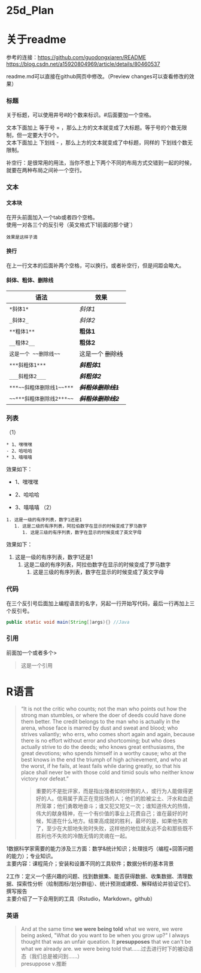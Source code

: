 # 25d_Plan

关于readme
===
参考的连接：https://github.com/guodongxiaren/README  
https://blog.csdn.net/a15920804969/article/details/80460537

readme.md可以直接在github网页中修改。（Preview changes可以查看修改的效果）

### 标题
关于标题，可以使用井号#的个数来标识。#后面要加一个空格。

文本下面加上 等于号 = ，那么上方的文本就变成了大标题。等于号的个数无限制，但一定要大于0个。  
文本下面加上 下划线 - ，那么上方的文本就变成了中标题，同样的 下划线个数无限制。

补空行：是很常用的用法，当你不想上下两个不同的布局方式交错到一起的时候，就要在两种布局之间补一个空行。

### 文本

#### 文本块

在开头前面加入一个tab或者四个空格。  
使用一对各三个的反引号（英文格式下1前面的那个键\`）

    效果是这样子滴

#### 换行
在上一行文本的后面补两个空格，可以换行。或者补空行，但是间距会略大。
#### 斜体、粗体、删除线

|语法|效果|
|----|-----|
|`*斜体1*`|*斜体1*|
|`_斜体2_`| _斜体2_|
|`**粗体1**`|**粗体1**|
|`__粗体2__`|__粗体2__|
|`这是一个 ~~删除线~~`|这是一个 ~~删除线~~|
|`***斜粗体1***`|***斜粗体1***|
|`___斜粗体2___`|___斜粗体2___|
|`***~~斜粗体删除线1~~***`|***~~斜粗体删除线1~~***|
|`~~***斜粗体删除线2***~~`|~~***斜粗体删除线2***~~|

### 列表
（1）
```
* 1、嘿嘿嘿
- 2、哈哈哈
* 3、嘻嘻嘻
```
效果如下：
* 1、嘿嘿嘿
- 2、哈哈哈
* 3、嘻嘻嘻
（2）
```
1. 这是一级的有序列表，数字1还是1
   1. 这是二级的有序列表，阿拉伯数字在显示的时候变成了罗马数字
      1. 这是三级的有序列表，数字在显示的时候变成了英文字母
```
效果如下：
1. 这是一级的有序列表，数字1还是1
   1. 这是二级的有序列表，阿拉伯数字在显示的时候变成了罗马数字
      1. 这是三级的有序列表，数字在显示的时候变成了英文字母

### 代码

在三个反引号后面加上编程语言的名字，另起一行开始写代码，最后一行再加上三个反引号。
```Java
public static void main(String[]args){} //Java
```
### 引用
前面加一个或者多个>
> 这是一个引用

R语言
===
> “It is not the critic who counts; not the man who points out how the strong man stumbles, or where the doer of deeds could have done them better. The credit belongs to the man who is actually in the arena, whose face is marred by dust and sweat and blood; who strives valiantly; who errs, who comes short again and again, because there is no effort without error and shortcoming; but who does actually strive to do the deeds; who knows great enthusiasms, the great devotions; who spends himself in a worthy cause; who at the best knows in the end the triumph of high achievement, and who at the worst, if he fails, at least fails while daring greatly, so that his place shall never be with those cold and timid souls who neither know victory nor defeat.”
>> 重要的不是批评家，而是指出强者如何绊倒的人，或行为人能做得更好的人。信用属于真正在竞技场的人；他们的脸被尘土、汗水和血迹所笼罩；他们勇敢地奋斗；谁又犯又短又一次；谁知道伟大的热情，伟大的献身精神，在一个有价值的事业上花费自己；谁在最好的时候，知道在什么地方。结束高成就的胜利，最坏的是，如果他失败了，至少在大胆地失败时失败，这样他的地位就永远不会和那些既不胜利也不失败的冷酷无情的灵魂在一起。

1数据科学家需要的能力涉及三方面：数学&统计知识；处理技巧（编程+回答问题的能力）；专业知识。  
主要内容：课程简介；安装和设置不同的工具软件；数据分析的基本背景

2工作：定义一个感兴趣的问题、找到数据集、能否获得数据、收集数据、清理数据、探索性分析（绘制图标/划分群组）、统计预测或建模、解释结论并验证它们、撰写报告  
主要介绍了一下会用到的工具（Rstudio，Markdown，github）

### 英语
>And at the same time **we were being told** what we were, we were being asked, "What do you want to be when you grow up?" I always thought that was an unfair queation. It **presupposes** that we can't be what we already are.
we were being told that……过去进行时下的被动语态（我们总是被问到……）  
presuppose v.推断